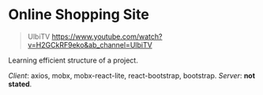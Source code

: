 # Online Shopping Site

> UlbiTV https://www.youtube.com/watch?v=H2GCkRF9eko&ab_channel=UlbiTV

Learning efficient structure of a project.

_Client_: axios, mobx, mobx-react-lite, react-bootstrap, bootstrap.
_Server_: **not stated**.
